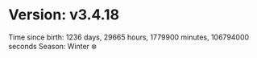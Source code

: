 # Version: v3.4.18
Time since birth: 1236 days, 29665 hours, 1779900 minutes, 106794000 seconds
Season: Winter ❄️
